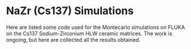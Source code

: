 # NaZr (Cs137) Simulations
Here are listed some code used for the Montecarlo simulations on FLUKA on the Cs137 Sodium-Zirconium HLW ceramic matrices.
The work is ongoing, but here are collected all the results obtained.
